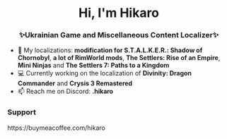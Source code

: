 <h1 align="center">Hi, I'm Hikaro</h1>
<h3 align="center">✨Ukrainian Game and Miscellaneous Content Localizer✨</h3>

- 📌 My localizations: <b>modification for S.T.A.L.K.E.R.: Shadow of Chornobyl</b>, <b>a lot of RimWorld mods</b>, <b>The Settlers: Rise of an Empire</b>, <b>Mini Ninjas</b> and <b>The Settlers 7: Paths to a Kingdom</b>
- 💻 Currently working on the localization of <b>Divinity: Dragon Commander</b> and <b>Crysis 3 Remastered</b>
- 📫 Reach me on Discord: <b>.hikaro</b>

<h3>Support</h3>
https://buymeacoffee.com/hikaro
